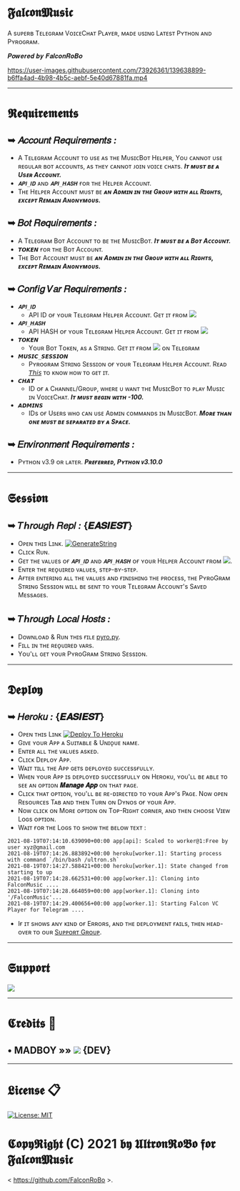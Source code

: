 # 𝕱𝖆𝖑𝖈𝖔𝖓𝕸𝖚𝖘𝖎𝖈
A sᴜᴘᴇʀʙ Tᴇʟᴇɢʀᴀᴍ VᴏɪᴄᴇCʜᴀᴛ Pʟᴀʏᴇʀ, ᴍᴀᴅᴇ ᴜsɪɴɢ Lᴀᴛᴇsᴛ Pʏᴛʜᴏɴ ᴀɴᴅ Pʏʀᴏɢʀᴀᴍ.

𝑷𝒐𝒘𝒆𝒓𝒆𝒅 𝒃𝒚 𝑭𝒂𝒍𝒄𝒐𝒏𝑹𝒐𝑩𝒐

https://user-images.githubusercontent.com/73926361/139638899-b6ffa4ad-4b98-4b5c-aebf-5e40d67881fa.mp4

---

# 𝕽𝖊𝖖𝖚𝖎𝖗𝖊𝖒𝖊𝖓𝖙𝖘
## ➥ 𝐴𝑐𝑐𝑜𝑢𝑛𝑡 𝑅𝑒𝑞𝑢𝑖𝑟𝑒𝑚𝑒𝑛𝑡𝑠 _:_
- A Tᴇʟᴇɢʀᴀᴍ Aᴄᴄᴏᴜɴᴛ ᴛᴏ ᴜsᴇ ᴀs ᴛʜᴇ MᴜsɪᴄBᴏᴛ Hᴇʟᴘᴇʀ, Yᴏᴜ ᴄᴀɴɴᴏᴛ ᴜsᴇ ʀᴇɢᴜʟᴀʀ ʙᴏᴛ ᴀᴄᴄᴏᴜɴᴛs, ᴀs ᴛʜᴇʏ ᴄᴀɴɴᴏᴛ ᴊᴏɪɴ ᴠᴏɪᴄᴇ ᴄʜᴀᴛs. **_Iᴛ ᴍᴜsᴛ ʙᴇ ᴀ Usᴇʀ Aᴄᴄᴏᴜɴᴛ._**
- `𝑨𝑷𝑰_𝑰𝑫` ᴀɴᴅ `𝑨𝑷𝑰_𝑯𝑨𝑺𝑯` ғᴏʀ ᴛʜᴇ Hᴇʟᴘᴇʀ Aᴄᴄᴏᴜɴᴛ.
- Tʜᴇ Hᴇʟᴘᴇʀ Aᴄᴄᴏᴜɴᴛ ᴍᴜsᴛ ʙᴇ **_ᴀɴ Aᴅᴍɪɴ ɪɴ ᴛʜᴇ Gʀᴏᴜᴘ ᴡɪᴛʜ ᴀʟʟ Rɪɢʜᴛs, ᴇxᴄᴇᴘᴛ Rᴇᴍᴀɪɴ Aɴᴏɴʏᴍᴏᴜs._**
## ➥ 𝐵𝑜𝑡 𝑅𝑒𝑞𝑢𝑖𝑟𝑒𝑚𝑒𝑛𝑡𝑠 _:_
- A Tᴇʟᴇɢʀᴀᴍ Bᴏᴛ Aᴄᴄᴏᴜɴᴛ ᴛᴏ ʙᴇ ᴛʜᴇ MᴜsɪᴄBᴏᴛ. **_Iᴛ ᴍᴜsᴛ ʙᴇ ᴀ Bᴏᴛ Aᴄᴄᴏᴜɴᴛ._**
- `𝙏𝙊𝙆𝙀𝙉` ғᴏʀ ᴛʜᴇ Bᴏᴛ Aᴄᴄᴏᴜɴᴛ.
- Tʜᴇ Bᴏᴛ Aᴄᴄᴏᴜɴᴛ ᴍᴜsᴛ ʙᴇ **_ᴀɴ Aᴅᴍɪɴ ɪɴ ᴛʜᴇ Gʀᴏᴜᴘ ᴡɪᴛʜ ᴀʟʟ Rɪɢʜᴛs, ᴇxᴄᴇᴘᴛ Rᴇᴍᴀɪɴ Aɴᴏɴʏᴍᴏᴜs._**
## ➥ 𝐶𝑜𝑛𝑓𝑖𝑔 𝑉𝑎𝑟 𝑅𝑒𝑞𝑢𝑖𝑟𝑒𝑚𝑒𝑛𝑡𝑠 _:_
- `𝑨𝑷𝑰_𝑰𝑫`
  - API ID ᴏғ ʏᴏᴜʀ Tᴇʟᴇɢʀᴀᴍ Hᴇʟᴘᴇʀ Aᴄᴄᴏᴜɴᴛ. Gᴇᴛ ɪᴛ ғʀᴏᴍ <a href="https://my.telegram.org/apps/" alt="API_ID"> <img src="https://img.shields.io/badge/API__ID-ec4506?logo=telegram" /></a>
- `𝑨𝑷𝑰_𝑯𝑨𝑺𝑯`
  - API HASH ᴏғ ʏᴏᴜʀ Tᴇʟᴇɢʀᴀᴍ Hᴇʟᴘᴇʀ Aᴄᴄᴏᴜɴᴛ. Gᴇᴛ ɪᴛ ғʀᴏᴍ <a href="https://my.telegram.org/apps/" alt="API_HASH"> <img src="https://img.shields.io/badge/API__HASH-3ce506?logo=telegram" /></a>
- `𝙏𝙊𝙆𝙀𝙉`
  - Yᴏᴜʀ Bᴏᴛ Tᴏᴋᴇɴ, ᴀs ᴀ Sᴛʀɪɴɢ. Gᴇᴛ ɪᴛ ғʀᴏᴍ <a href="https://telegram.me/BotFather" alt="TOKEN"> <img src="https://img.shields.io/badge/TOKEN-f809ed?logo=telegram" /></a> ᴏɴ Tᴇʟᴇɢʀᴀᴍ
- `𝙈𝙐𝙎𝙄𝘾_𝙎𝙀𝙎𝙎𝙄𝙊𝙉`
  - Pʏʀᴏɢʀᴀᴍ Sᴛʀɪɴɢ Sᴇssɪᴏɴ ᴏғ ʏᴏᴜʀ Tᴇʟᴇɢʀᴀᴍ Hᴇʟᴘᴇʀ Aᴄᴄᴏᴜɴᴛ. Rᴇᴀᴅ [𝘛𝘩𝘪𝘴](https://github.com/FalconRoBo/FalconMusic#𝕾𝖊𝖘𝖘𝖎𝖔𝖓) ᴛᴏ ᴋɴᴏᴡ ʜᴏᴡ ᴛᴏ ɢᴇᴛ ɪᴛ.
- `𝘾𝙃𝘼𝙏`
  - ID ᴏғ ᴀ Cʜᴀɴɴᴇʟ/Gʀᴏᴜᴘ, ᴡʜᴇʀᴇ ᴜ ᴡᴀɴᴛ ᴛʜᴇ MᴜsɪᴄBᴏᴛ ᴛᴏ ᴘʟᴀʏ Mᴜsɪᴄ ɪɴ VᴏɪᴄᴇCʜᴀᴛ. **_Iᴛ ᴍᴜsᴛ ʙᴇɢɪɴ ᴡɪᴛʜ -100._**
- `𝘼𝘿𝙈𝙄𝙉𝙎`
  - IDs ᴏғ Usᴇʀs ᴡʜᴏ ᴄᴀɴ ᴜsᴇ Aᴅᴍɪɴ ᴄᴏᴍᴍᴀɴᴅs ɪɴ MᴜsɪᴄBᴏᴛ. **_Mᴏʀᴇ ᴛʜᴀɴ ᴏɴᴇ ᴍᴜsᴛ ʙᴇ sᴇᴘᴀʀᴀᴛᴇᴅ ʙʏ ᴀ Sᴘᴀᴄᴇ._**
## ➥ 𝐸𝑛𝑣𝑖𝑟𝑜𝑛𝑚𝑒𝑛𝑡 𝑅𝑒𝑞𝑢𝑖𝑟𝑒𝑚𝑒𝑛𝑡𝑠 _:_
- Pʏᴛʜᴏɴ ᴠ3.9 ᴏʀ ʟᴀᴛᴇʀ. **_Pʀᴇғᴇʀʀᴇᴅ, Pʏᴛʜᴏɴ ᴠ3.10.0_**

---

# 𝕾𝖊𝖘𝖘𝖎𝖔𝖓
## ➥ 𝑇ℎ𝑟𝑜𝑢𝑔ℎ 𝑅𝑒𝑝𝑙 _:_ **{𝑬𝑨𝑺𝑰𝑬𝑺𝑻}**
- Oᴘᴇɴ ᴛʜɪs Lɪɴᴋ. [![GenerateString](https://img.shields.io/badge/repl.it-GenerateString-redblack)](https://replit.com/@madboy482/FalconMusic/)
- Cʟɪᴄᴋ Rᴜɴ.
- Gᴇᴛ ᴛʜᴇ ᴠᴀʟᴜᴇs ᴏғ `𝑨𝑷𝑰_𝑰𝑫` ᴀɴᴅ `𝑨𝑷𝑰_𝑯𝑨𝑺𝑯` ᴏғ ʏᴏᴜʀ Hᴇʟᴘᴇʀ Aᴄᴄᴏᴜɴᴛ ғʀᴏᴍ <a href="https://my.telegram.org/apps/" alt="APIs"> <img src="https://img.shields.io/badge/APIs-98AFC7?logo=telegram" /></a>.
- Eɴᴛᴇʀ ᴛʜᴇ ʀᴇᴏ̨ᴜɪʀᴇᴅ ᴠᴀʟᴜᴇs, sᴛᴇᴘ-ʙʏ-sᴛᴇᴘ.
- Aғᴛᴇʀ ᴇɴᴛᴇʀɪɴɢ ᴀʟʟ ᴛʜᴇ ᴠᴀʟᴜᴇs ᴀɴᴅ ғɪɴɪsʜɪɴɢ ᴛʜᴇ ᴘʀᴏᴄᴇss, ᴛʜᴇ PʏʀᴏGʀᴀᴍ Sᴛʀɪɴɢ Sᴇssɪᴏɴ ᴡɪʟʟ ʙᴇ sᴇɴᴛ ᴛᴏ ʏᴏᴜʀ Tᴇʟᴇɢʀᴀᴍ Aᴄᴄᴏᴜɴᴛ's Sᴀᴠᴇᴅ Mᴇssᴀɢᴇs.

## ➥ 𝑇ℎ𝑟𝑜𝑢𝑔ℎ 𝐿𝑜𝑐𝑎𝑙 𝐻𝑜𝑠𝑡𝑠 _:_
- Dᴏᴡɴʟᴏᴀᴅ & Rᴜɴ ᴛʜɪs ғɪʟᴇ [pyro.py](https://github.com/FalconRoBo/FalconMusic/blob/FalconVC/pyro.py/).
- Fɪʟʟ ɪɴ ᴛʜᴇ ʀᴇᴏ̨ᴜɪʀᴇᴅ ᴠᴀʀs.
- Yᴏᴜ'ʟʟ ɢᴇᴛ ʏᴏᴜʀ PʏʀᴏGʀᴀᴍ Sᴛʀɪɴɢ Sᴇssɪᴏɴ.

---

# 𝕯𝖊𝖕𝖑𝖔𝖞
## ➥ 𝐻𝑒𝑟𝑜𝑘𝑢 _:_ **{𝑬𝑨𝑺𝑰𝑬𝑺𝑻}**
- Oᴘᴇɴ ᴛʜɪs Lɪɴᴋ [![Deploy To Heroku](https://www.herokucdn.com/deploy/button.svg)](https://dashboard.heroku.com/new?button-url=https%3A%2F%2Fgithub.com%2FFalconRoBo%2FFalconMusic&template=https%3A%2F%2Fgithub.com%2FFalconRoBo%2FFalconMusic/)
- Gɪᴠᴇ ʏᴏᴜʀ Aᴘᴘ ᴀ Sᴜɪᴛᴀʙʟᴇ & Uɴɪᴏ̨ᴜᴇ ɴᴀᴍᴇ.
- Eɴᴛᴇʀ ᴀʟʟ ᴛʜᴇ ᴠᴀʟᴜᴇs ᴀsᴋᴇᴅ.
- Cʟɪᴄᴋ Dᴇᴘʟᴏʏ Aᴘᴘ.
- Wᴀɪᴛ ᴛɪʟʟ ᴛʜᴇ Aᴘᴘ ɢᴇᴛs ᴅᴇᴘʟᴏʏᴇᴅ sᴜᴄᴄᴇssғᴜʟʟʏ.
- Wʜᴇɴ ʏᴏᴜʀ Aᴘᴘ ɪs ᴅᴇᴘʟᴏʏᴇᴅ sᴜᴄᴄᴇssғᴜʟʟʏ ᴏɴ Hᴇʀᴏᴋᴜ, ʏᴏᴜ'ʟʟ ʙᴇ ᴀʙʟᴇ ᴛᴏ sᴇᴇ ᴀɴ ᴏᴘᴛɪᴏɴ **𝑴𝒂𝒏𝒂𝒈𝒆 𝑨𝒑𝒑** ᴏɴ ᴛʜᴀᴛ ᴘᴀɢᴇ.
- Cʟɪᴄᴋ ᴛʜᴀᴛ ᴏᴘᴛɪᴏɴ, ʏᴏᴜ'ʟʟ ʙᴇ ʀᴇ-ᴅɪʀᴇᴄᴛᴇᴅ ᴛᴏ ʏᴏᴜʀ Aᴘᴘ's Pᴀɢᴇ. Nᴏᴡ ᴏᴘᴇɴ Rᴇsᴏᴜʀᴄᴇs Tᴀʙ ᴀɴᴅ ᴛʜᴇɴ Tᴜʀɴ ᴏɴ Dʏɴᴏs ᴏғ ʏᴏᴜʀ Aᴘᴘ.
- Nᴏᴡ ᴄʟɪᴄᴋ ᴏɴ Mᴏʀᴇ ᴏᴘᴛɪᴏɴ ᴏɴ Tᴏᴘ-Rɪɢʜᴛ ᴄᴏʀɴᴇʀ, ᴀɴᴅ ᴛʜᴇɴ ᴄʜᴏᴏsᴇ Vɪᴇᴡ Lᴏɢs ᴏᴘᴛɪᴏɴ.
- Wᴀɪᴛ ғᴏʀ ᴛʜᴇ Lᴏɢs ᴛᴏ sʜᴏᴡ ᴛʜᴇ ʙᴇʟᴏᴡ ᴛᴇxᴛ :
```
2021-08-19T07:14:10.639090+00:00 app[api]: Scaled to worker@1:Free by user xyz@gmail.com
2021-08-19T07:14:26.883892+00:00 heroku[worker.1]: Starting process with command `/bin/bash /ultron.sh`
2021-08-19T07:14:27.588421+00:00 heroku[worker.1]: State changed from starting to up
2021-08-19T07:14:28.662531+00:00 app[worker.1]: Cloning into FalconMusic ....
2021-08-19T07:14:28.664059+00:00 app[worker.1]: Cloning into '/FalconMusic'...
2021-08-19T07:14:29.400656+00:00 app[worker.1]: Starting Falcon VC Player for Telegram ....
```
- Iғ ɪᴛ sʜᴏᴡs ᴀɴʏ ᴋɪɴᴅ ᴏғ Eʀʀᴏʀs, ᴀɴᴅ ᴛʜᴇ ᴅᴇᴘʟᴏʏᴍᴇɴᴛ ғᴀɪʟs, ᴛʜᴇɴ ʜᴇᴀᴅ-ᴏᴠᴇʀ ᴛᴏ ᴏᴜʀ [Sᴜᴘᴘᴏʀᴛ Gʀᴏᴜᴘ](https://telegram.me/FalconRoBoChat/).

---

# 𝕾𝖚𝖕𝖕𝖔𝖗𝖙
<a href="https://telegram.me/FalconRoBoChat"><img src="https://img.shields.io/badge/Telegram-Falcon%20Support%20Chat-green.svg?logo=telegram"></a>

---

# 𝕮𝖗𝖊𝖉𝖎𝖙𝖘 📍
## • MADBOY   »»  <a href="https://github.com/madboy482" alt="MadBoy"> <img src="https://img.shields.io/badge/MADBOY-30302f?logo=github" /></a> {DEV}

---

# 𝕷𝖎𝖈𝖊𝖓𝖘𝖊 📋
[![License: MIT](https://img.shields.io/badge/License-MIT-yellow.svg)](https://opensource.org/licenses/MIT)

# 𝕮𝖔𝖕𝖞𝕽𝖎𝖌𝖍𝖙 (C) 2021 𝖇𝖞 𝖀𝖑𝖙𝖗𝖔𝖓𝕽𝖔𝕭𝖔 𝖋𝖔𝖗 𝕱𝖆𝖑𝖈𝖔𝖓𝕸𝖚𝖘𝖎𝖈
< https://github.com/FalconRoBo >.
